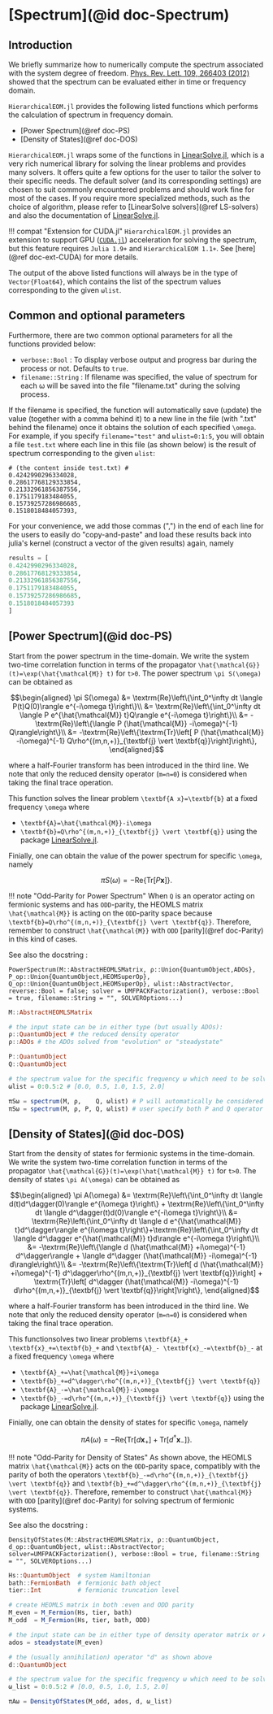 # [Spectrum](@id doc-Spectrum)

## Introduction
We briefly summarize how to numerically compute the spectrum associated with the system degree of freedom. [Phys. Rev. Lett. 109, 266403 (2012)](https://link.aps.org/doi/10.1103/PhysRevLett.109.266403) showed that the spectrum can be evaluated either in time or frequency domain.

`HierarchicalEOM.jl` provides the following listed functions which performs the calculation of spectrum in frequency domain.

 - [Power Spectrum](@ref doc-PS)
 - [Density of States](@ref doc-DOS)

`HierarchicalEOM.jl` wraps some of the functions in [LinearSolve.jl](http://linearsolve.sciml.ai/stable/), which is a very rich numerical library for solving the linear problems and provides many solvers. It offers quite a few options for the user to tailor the solver to their specific needs. The default solver (and its corresponding settings) are chosen to suit commonly encountered problems and should work fine for most of the cases. If you require more specialized methods, such as the choice of algorithm, please refer to [LinearSolve solvers](@ref LS-solvers) and also the documentation of [LinearSolve.jl](http://linearsolve.sciml.ai/stable/).

!!! compat "Extension for CUDA.jl"
    `HierarchicalEOM.jl` provides an extension to support GPU ([`CUDA.jl`](https://github.com/JuliaGPU/CUDA.jl)) acceleration for solving the spectrum, but this feature requires `Julia 1.9+` and `HierarchicalEOM 1.1+`. See [here](@ref doc-ext-CUDA) for more details.

The output of the above listed functions will always be in the type of `Vector{Float64}`, which contains the list of the spectrum values corresponding to the given `ωlist`.

## Common and optional parameters
Furthermore, there are two common optional parameters for all the functions provided below:
- `verbose::Bool` : To display verbose output and progress bar during the process or not. Defaults to `true`.
- `filename::String` : If filename was specified, the value of spectrum for each ω will be saved into the file "filename.txt" during the solving process.

If the filename is specified, the function will automatically save (update) the value (together with a comma behind it) to a new line in the file (with ".txt" behind the filename) once it obtains the solution of each specified ``\omega``. For example, if you specify `filename="test"` and `ωlist=0:1:5`, you will obtain a file `test.txt` where each line in this file (as shown below) is the result of spectrum corresponding to the given `ωlist`:
```
# (the content inside test.txt) #
0.4242990296334028,
0.28617768129333854,
0.21332961856387556,
0.1751179183484055,
0.15739257286986685,
0.1518018484057393,

```

For your convenience, we add those commas (",") in the end of each line for the users to easily do "copy-and-paste" and load these results back into julia's kernel (construct a vector of the given results) again, namely

```julia
results = [
0.4242990296334028,
0.28617768129333854,
0.21332961856387556,
0.1751179183484055,
0.15739257286986685,
0.1518018484057393
]
```

## [Power Spectrum](@id doc-PS)
Start from the power spectrum in the time-domain. We write the system two-time correlation function in terms of the propagator ``\hat{\mathcal{G}}(t)=\exp(\hat{\mathcal{M}} t)`` for ``t>0``. The power spectrum ``\pi S(\omega)`` can be obtained as
```math
\begin{aligned}
\pi S(\omega) 
&= \textrm{Re}\left\{\int_0^\infty dt \langle P(t)Q(0)\rangle e^{-i\omega t}\right\}\\
&= \textrm{Re}\left\{\int_0^\infty dt \langle P e^{\hat{\mathcal{M}} t}Q\rangle e^{-i\omega t}\right\}\\
&= -\textrm{Re}\left\{\langle P (\hat{\mathcal{M}} -i\omega)^{-1} Q\rangle\right\}\\
&= -\textrm{Re}\left\{\textrm{Tr}\left[ P (\hat{\mathcal{M}} -i\omega)^{-1} Q\rho^{(m,n,+)}_{\textbf{j} \vert \textbf{q}}\right]\right\},
\end{aligned}
```
where a half-Fourier transform has been introduced in the third line. We note that only the reduced density operator (``m=n=0``) is considered when taking the final trace operation.

This function solves the linear problem ``\textbf{A x}=\textbf{b}`` at a fixed frequency ``\omega`` where 
 - ``\textbf{A}=\hat{\mathcal{M}}-i\omega``
 - ``\textbf{b}=Q\rho^{(m,n,+)}_{\textbf{j} \vert \textbf{q}}`` 
using the package [LinearSolve.jl](http://linearsolve.sciml.ai/stable/).

Finially, one can obtain the value of the power spectrum for specific ``\omega``, namely
```math
\pi S(\omega) = -\textrm{Re}\left\{\textrm{Tr}\left[ P \textbf{x}\right]\right\}.
```

!!! note "Odd-Parity for Power Spectrum"
    When ``Q`` is an operator acting on fermionic systems and has `ODD`-parity, the HEOMLS matrix ``\hat{\mathcal{M}}`` is acting on the `ODD`-parity space because ``\textbf{b}=Q\rho^{(m,n,+)}_{\textbf{j} \vert \textbf{q}}``. Therefore, remember to construct ``\hat{\mathcal{M}}`` with `ODD` [parity](@ref doc-Parity) in this kind of cases.

See also the docstring : 
```@docs
PowerSpectrum(M::AbstractHEOMLSMatrix, ρ::Union{QuantumObject,ADOs}, P_op::Union{QuantumObject,HEOMSuperOp}, Q_op::Union{QuantumObject,HEOMSuperOp}, ωlist::AbstractVector, reverse::Bool = false; solver = UMFPACKFactorization(), verbose::Bool = true, filename::String = "", SOLVEROptions...)
```

```julia
M::AbstractHEOMLSMatrix

# the input state can be in either type (but usually ADOs):
ρ::QuantumObject # the reduced density operator
ρ::ADOs # the ADOs solved from "evolution" or "steadystate"

P::QuantumObject 
Q::QuantumObject

# the spectrum value for the specific frequency ω which need to be solved
ωlist = 0:0.5:2 # [0.0, 0.5, 1.0, 1.5, 2.0]

πSω = spectrum(M, ρ,    Q, ωlist) # P will automatically be considered as "the adjoint of Q operator"
πSω = spectrum(M, ρ, P, Q, ωlist) # user specify both P and Q operator
```

## [Density of States](@id doc-DOS)
Start from the density of states for fermionic systems in the time-domain. We write the system two-time correlation function in terms of the propagator ``\hat{\mathcal{G}}(t)=\exp(\hat{\mathcal{M}} t)`` for ``t>0``. The density of states ``\pi A(\omega)`` can be obtained as
```math
\begin{aligned}
\pi A(\omega) 
&= \textrm{Re}\left\{\int_0^\infty dt \langle d(t)d^\dagger(0)\rangle e^{i\omega t}\right\} + \textrm{Re}\left\{\int_0^\infty dt \langle d^\dagger(t)d(0)\rangle e^{-i\omega t}\right\}\\
&= \textrm{Re}\left\{\int_0^\infty dt \langle d e^{\hat{\mathcal{M}} t}d^\dagger\rangle e^{i\omega t}\right\}+\textrm{Re}\left\{\int_0^\infty dt \langle d^\dagger e^{\hat{\mathcal{M}} t}d\rangle e^{-i\omega t}\right\}\\
&= -\textrm{Re}\left\{\langle d (\hat{\mathcal{M}} +i\omega)^{-1} d^\dagger\rangle + \langle d^\dagger (\hat{\mathcal{M}} -i\omega)^{-1} d\rangle\right\}\\
&= -\textrm{Re}\left\{\textrm{Tr}\left[ d (\hat{\mathcal{M}} +i\omega)^{-1} d^\dagger\rho^{(m,n,+)}_{\textbf{j} \vert \textbf{q}}\right] + \textrm{Tr}\left[ d^\dagger (\hat{\mathcal{M}} -i\omega)^{-1} d\rho^{(m,n,+)}_{\textbf{j} \vert \textbf{q}}\right]\right\},
\end{aligned}
```
where a half-Fourier transform has been introduced in the third line. We note that only the reduced density operator (``m=n=0``) is considered when taking the final trace operation.

This functionsolves two linear problems ``\textbf{A}_+ \textbf{x}_+=\textbf{b}_+`` and ``\textbf{A}_- \textbf{x}_-=\textbf{b}_-`` at a fixed frequency ``\omega`` where 
 - ``\textbf{A}_+=\hat{\mathcal{M}}+i\omega``
 - ``\textbf{b}_+=d^\dagger\rho^{(m,n,+)}_{\textbf{j} \vert \textbf{q}}`` 
 - ``\textbf{A}_-=\hat{\mathcal{M}}-i\omega``
 - ``\textbf{b}_-=d\rho^{(m,n,+)}_{\textbf{j} \vert \textbf{q}}`` 
using the package [LinearSolve.jl](http://linearsolve.sciml.ai/stable/).

Finially, one can obtain the density of states for specific ``\omega``, namely
```math
\pi A(\omega) = -\textrm{Re}\left\{\textrm{Tr}\left[ d \textbf{x}_+\right]+\textrm{Tr}\left[ d^\dagger \textbf{x}_-\right]\right\}.
```

!!! note "Odd-Parity for Density of States"
    As shown above, the HEOMLS matrix ``\hat{\mathcal{M}}`` acts on the `ODD`-parity space, compatibly with the parity of both the operators ``\textbf{b}_-=d\rho^{(m,n,+)}_{\textbf{j} \vert \textbf{q}}`` and ``\textbf{b}_+=d^\dagger\rho^{(m,n,+)}_{\textbf{j} \vert \textbf{q}}``. Therefore, remember to construct ``\hat{\mathcal{M}}`` with `ODD` [parity](@ref doc-Parity) for solving spectrum of fermionic systems.

See also the docstring : 
```@docs
DensityOfStates(M::AbstractHEOMLSMatrix, ρ::QuantumObject, d_op::QuantumObject, ωlist::AbstractVector; solver=UMFPACKFactorization(), verbose::Bool = true, filename::String = "", SOLVEROptions...)
```

```julia
Hs::QuantumObject  # system Hamiltonian
bath::FermionBath  # fermionic bath object
tier::Int          # fermionic truncation level 

# create HEOMLS matrix in both :even and ODD parity
M_even = M_Fermion(Hs, tier, bath) 
M_odd  = M_Fermion(Hs, tier, bath, ODD) 

# the input state can be in either type of density operator matrix or ADOs (but usually ADOs):
ados = steadystate(M_even)

# the (usually annihilation) operator "d" as shown above
d::QuantumObject 

# the spectrum value for the specific frequency ω which need to be solved
ω_list = 0:0.5:2 # [0.0, 0.5, 1.0, 1.5, 2.0]

πAω = DensityOfStates(M_odd, ados, d, ω_list)
```